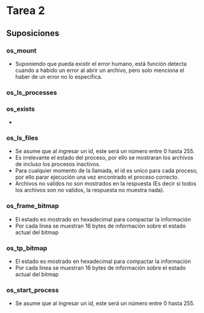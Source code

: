 # Tarea 2

## Suposiciones

### os_mount
- Suponiendo que pueda existir el error humano, está función detecta cuando a habido un error al abrir un archivo, pero solo menciona el haber de un error no lo especifica.

### os_ls_processes

### os_exists
- 

### os_ls_files
- Se asume que al ingresar un id, este será un número entre 0 hasta 255.
- Es irrelevante el estado del proceso, por ello se mostraran los archivos de incluso los procesos inactivos.
- Para cualquier momento de la llamada, el id es unico para cada proceso, por ello parar ejecución una vez encontrado el proceso correcto.
- Archivos no validos no son mostrados en la respuesta (Es decir si todos los archivos son no validos, la respuesta no muestra nada).

### os_frame_bitmap
- El estado es mostrado en hexadecimal para compactar la información
- Por cada linea se muestran 16 bytes de información sobre el estado actual del bitmap

### os_tp_bitmap
- El estado es mostrado en hexadecimal para compactar la información
- Por cada linea se muestran 16 bytes de información sobre el estado actual del bitmap


### os_start_process
- Se asume que al ingresar un id, este será un número entre 0 hasta 255.